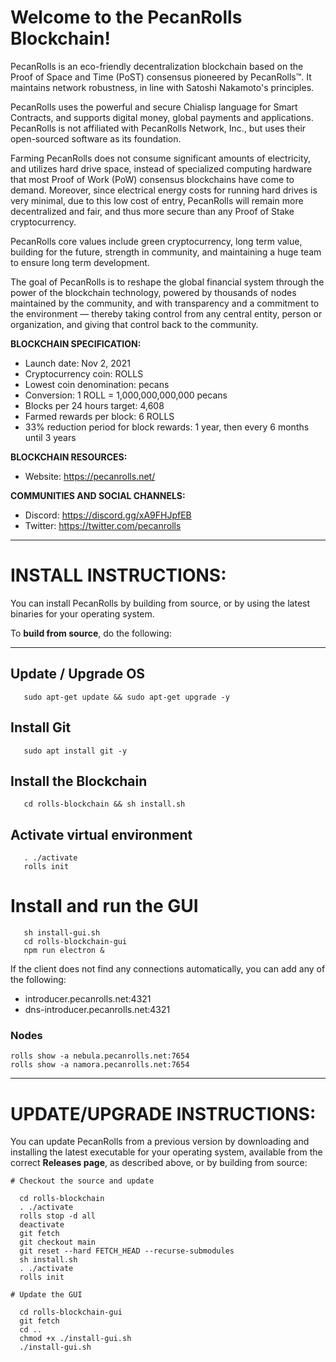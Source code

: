 # Welcome to the PecanRolls Blockchain!



PecanRolls is an eco-friendly decentralization blockchain based on the Proof of Space and Time (PoST) consensus pioneered by PecanRolls™. It maintains network robustness, in line with Satoshi Nakamoto's principles.

PecanRolls uses the powerful and secure Chialisp language for Smart Contracts, and supports digital money, global payments and applications. PecanRolls is not affiliated with PecanRolls Network, Inc., but uses their open-sourced software as its foundation.

Farming PecanRolls does not consume significant amounts of electricity, and utilizes hard drive space, instead of specialized computing hardware that most Proof of Work (PoW) consensus blockchains have come to demand. Moreover, since electrical energy costs for running hard drives is very minimal, due to this low cost of entry, PecanRolls will remain more decentralized and fair, and thus more secure than any Proof of Stake cryptocurrency.

PecanRolls core values include green cryptocurrency, long term value, building for the future, strength in community, and maintaining a huge team to ensure long term development.

The goal of PecanRolls is to reshape the global financial system through the power of the blockchain technology, powered by thousands of nodes maintained by the community, and with transparency and a commitment to the environment — thereby taking control from any central entity, person or organization, and giving that control back to the community.

**BLOCKCHAIN SPECIFICATION:**
- Launch date: Nov 2, 2021
- Cryptocurrency coin: ROLLS
- Lowest coin denomination: pecans
- Conversion: 1 ROLL = 1,000,000,000,000 pecans
- Blocks per 24 hours target: 4,608
- Farmed rewards per block: 6 ROLLS
- 33% reduction period for block rewards: 1 year, then every 6 months until 3 years

**BLOCKCHAIN RESOURCES:**
- Website: https://pecanrolls.net/

**COMMUNITIES AND SOCIAL CHANNELS:**
- Discord: https://discord.gg/xA9FHJpfEB
- Twitter: https://twitter.com/pecanrolls

***********************************************
# INSTALL INSTRUCTIONS:

You can install PecanRolls by building from source, or by using the latest binaries for your operating system.

To **build from source**, do the following:

***********************************************
## Update / Upgrade OS

```
   sudo apt-get update && sudo apt-get upgrade -y
```

## Install Git
```
   sudo apt install git -y
```

  
## Install the Blockchain
```
   cd rolls-blockchain && sh install.sh
```
## Activate virtual environment
```
   . ./activate
   rolls init
```
# Install and run the GUI
```
   sh install-gui.sh
   cd rolls-blockchain-gui
   npm run electron &
```

If the client does not find any connections automatically, you can add any of the following:

- introducer.pecanrolls.net:4321
- dns-introducer.pecanrolls.net:4321

### Nodes
```
rolls show -a nebula.pecanrolls.net:7654
rolls show -a namora.pecanrolls.net:7654
```

***********************************************
# UPDATE/UPGRADE INSTRUCTIONS:

You can update PecanRolls from a previous version by downloading and installing the latest executable for your operating system, available from the correct **Releases page**, as described above, or by building from source:

```
# Checkout the source and update

  cd rolls-blockchain
  . ./activate
  rolls stop -d all
  deactivate
  git fetch
  git checkout main
  git reset --hard FETCH_HEAD --recurse-submodules
  sh install.sh
  . ./activate
  rolls init

# Update the GUI

  cd rolls-blockchain-gui
  git fetch
  cd ..
  chmod +x ./install-gui.sh
  ./install-gui.sh
```
